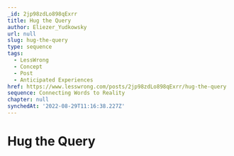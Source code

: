 ```yaml
---
_id: 2jp98zdLo898qExrr
title: Hug the Query
author: Eliezer_Yudkowsky
url: null
slug: hug-the-query
type: sequence
tags:
  - LessWrong
  - Concept
  - Post
  - Anticipated Experiences
href: https://www.lesswrong.com/posts/2jp98zdLo898qExrr/hug-the-query
sequence: Connecting Words to Reality
chapter: null
synchedAt: '2022-08-29T11:16:38.227Z'
---
```

# Hug the Query

